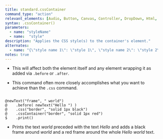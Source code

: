 ```yaml
---
title: standard.cssContainer
command_type: "action"
relevant_elements: [Audio, Button, Canvas, Controller, DropDown, Html, Image, MediaRecorder, Scale, Text, TextInput, Tooltip, Video, VoiceRecorder, Youtube]
syntax: .cssContainer()
parameters:
  - name: "styleName"
  - name:  "style"
description: "Applies the CSS style(s) to the container's element."
alternates:
  - name: "{\"style name 1\": \"style 1\", \"style name 2\": \"style 2\"}"
notes: true
---
```


+ This will affect both the element itself and any element wrapping it as added via `.before` or `.after`.

+ This command often more closely accomplishes what you want to achieve than the `.css` command.

<!--more-->

<pre><code class="language-diff-javascript diff-highlight try-true">
@newText("frame", " world")
@    .before( newText("Hello ") )
@    .css("border", "solid 1px black")
@    .cssContainer("border", "solid 1px red")
$    .print()
</code></pre>

+ Prints the text *world* preceded with the text *Hello* and adds a black frame around *world* and a red frame around the whole *Hello world* text.		
